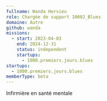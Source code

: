 ```yaml
---
fullname: Wanda Hervieu
role: Chargée de support 1000J_Blues
domaine: Autre
github: wanda
missions:
  - start: 2023-04-03
    end: 2024-12-31
    status: independent
    startups:
      - 1000.premiers.jours.blues
startups:
  - 1000.premiers.jours.blues
memberType: beta
---
```

Infirmière en santé mentale